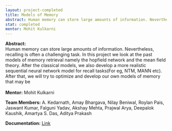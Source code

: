 ```yaml
---
layout: project-completed
title: Models of Memory
abstract: Human memory can store large amounts of information. Nevertheless, recalling is often a challenging task. In this project we look at the past models of memory retrieval namely the hopfield network and the mean field theory. After the classical models, we also develop a more realistic sequential neural network model for recall tasks(For eg, NTM, MANN etc). After that, we will try to optimize and develop our own models of memory that may be 
stat: completed
mentor: Mohit Kulkarni
---
```

**Abstract:** <br>
Human memory can store large amounts of information. Nevertheless, recalling is often a challenging task. In this project we look at the past models of memory retrieval namely the hopfield network and the mean field theory. After the classical models, we also develop a more realistic sequential neural network model for recall tasks(For eg, NTM, MANN etc). After that, we will try to optimize and develop our own models of memory that may be <br><br>
**Mentor:** Mohit Kulkarni<br>

**Team Members:** A. Kedarnath, Amay Bhargava, Nilay Beniwal, Roylan Pais, Jaswant Kumar, Falguni Yadav, Akshay Mehta, Prajwal Arya, Deepalok Kaushik, Amartya S. Das, Aditya Prakash <br>
<!-- {% pdf "/projects/posters/Models_of_Memory.pdf" height=900px %}<br> -->
**Documentation:** <a href="https://drive.google.com/file/d/1x_MTrzn0rDEBCB5KxCMltprpQKvsdKvp/view?usp=sharing" target="_blank">Link</a><br>

